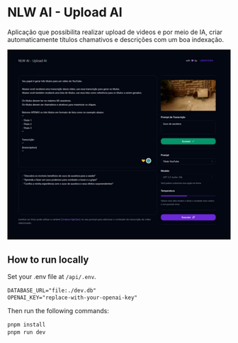 # NLW AI - Upload AI

Aplicação que possibilita realizar upload de videos e por meio de IA, criar automaticamente títulos chamativos e descrições com um boa indexação.

![Frontend](/assets/frontend-screenshot.jpeg)

## How to run locally
Set your .env file at `/api/.env`.
```properties
DATABASE_URL="file:./dev.db"
OPENAI_KEY="replace-with-your-openai-key"
```
Then run the following commands:
```bash
pnpm install
pnpm run dev
```